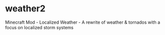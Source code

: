 weather2
========

Minecraft Mod - Localized Weather - A rewrite of weather &amp; tornados with a focus on localized storm systems
